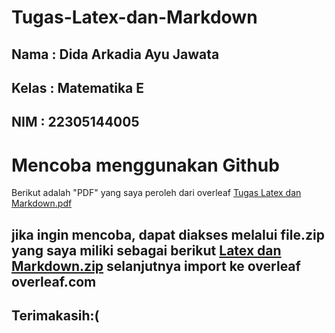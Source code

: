 # Tugas-Latex-dan-Markdown
## Nama : Dida Arkadia Ayu Jawata
## Kelas : Matematika E
## NIM : 22305144005

# Mencoba menggunakan Github
Berikut adalah "PDF" yang saya peroleh dari overleaf [Tugas Latex dan Markdown.pdf](https://github.com/didaarkadia18/Tugas-Latex-dan-Markdown/files/13520712/Tugas.Latex.dan.Markdown.pdf) 

## jika ingin mencoba, dapat diakses melalui file.zip yang saya miliki sebagai berikut [Latex dan Markdown.zip](https://github.com/didaarkadia18/Tugas-Latex-dan-Markdown/files/13520746/Latex.dan.Markdown.zip) selanjutnya import ke overleaf overleaf.com

## Terimakasih:(
